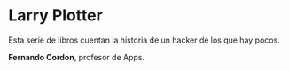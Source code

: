 # Larry Plotter

Esta serie de libros cuentan la historia de un hacker de los que hay pocos.

**Fernando Cordon**, profesor de Apps.

